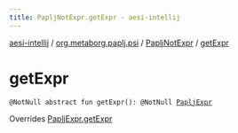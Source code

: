 ```yaml
---
title: PapljNotExpr.getExpr - aesi-intellij
---
```


[aesi-intellij](../../index.html) / [org.metaborg.paplj.psi](../index.html) / [PapljNotExpr](index.html) / [getExpr](.)

# getExpr

`@NotNull abstract fun getExpr(): @NotNull `[`PapljExpr`](../-paplj-expr/index.html)

Overrides [PapljExpr.getExpr](../-paplj-expr/get-expr.html)

